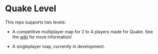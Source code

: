 # Quake Level
 
This repo supports two levels:

- A competitive multiplayer map for 2 to 4 players made for Quake. See the [wiki](https://github.com/Sivelos1/Quake-Level/wiki) for more information!

- A singleplayer map, currently in development.
